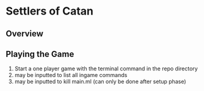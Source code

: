 # Settlers of Catan
## Overview

## Playing the Game
1. Start a one player game with the terminal command <make play> in the repo directory
2. <help> may be inputted to list all ingame commands
3. <quit> may be inputted to kill main.ml (can only be done after setup phase)
